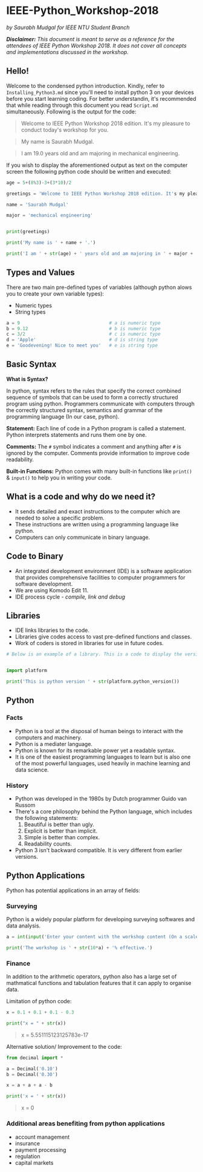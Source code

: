 # IEEE-Python_Workshop-2018
*by Saurabh Mudgal for IEEE NTU Student Branch*

*__Disclaimer:__ This document is meant to serve as a reference for the attendees of IEEE Python Workshop 2018. It does not cover all concepts and implementations discussed in the workshop.*


## Hello!

Welcome to the condensed python introduction. Kindly, refer to `Installing_Python3.md` since you'll need to install python 3 on your devices before you start learning coding. For better understandin, it's recommended that while reading through this document you read `Script.md` simultaneously. Following is the output for the code:

> Welcome to IEEE Python Workshop 2018 edition. It's my pleasure to conduct today's workshop for you.

>My name is Saurabh Mudgal.

>I am 19.0 years old and am majoring in mechanical engineering.

If you wish to display the aforementioned output as text on the computer screen the following python code should be written and executed:

```python 3
age = 5+(8%3)-3+(3*10)/2

greetings = 'Welcome to IEEE Python Workshop 2018 edition. It's my pleasure to conduct today's workshop for you.'

name = 'Saurabh Mudgal'

major = 'mechanical engineering'


print(greetings)

print('My name is ' + name + '.')

print('I am ' + str(age) + ' years old and am majoring in ' + major + '.')
```

## Types and Values

There are two main pre-defined types of variables (although python alows you to create your own variable types):

* Numeric types
* String types

```Python 3                            
a = 9                                 # a is numeric type
b = 9.12                              # b is numeric type
c = 3/2                               # c is numeric type
d = 'Apple'                           # d is string type
e = 'Goodevening! Nice to meet you'   # e is string type
```

## Basic Syntax

__What is Syntax?__

In python, syntax refers to the rules that specify the correct combined sequence of symbols that can be used to form a correctly structured program using python. Programmers communicate with computers through the correctly structured syntax, semantics and grammar of the programming language (In our case, python).

__Statement:__ Each line of code in a Python program is called a statement. Python interprets statements and runs them one by one.

__Comments:__ The `#` symbol indicates a comment and anything after `#` is ignored by the computer. Comments provide information to improve code readability.

__Built-in Functions:__ Python comes with many built-in functions like `print()` & `input()` to help you in writing your code.

## What is a code and why do we need it?

* It sends detailed and exact instructions to the computer which are needed to solve a specific problem.
* These instructions are written using a programming language like python.
* Computers can only communicate in binary language.

## Code to Binary

* An integrated development environment (IDE) is a software application that provides comprehensive facilities to computer programmers for software development.
* We are using Komodo Edit 11.
* IDE process cycle - _compile, link and debug_

## Libraries

* IDE links libraries to the code.
* Libraries give codes access to vast pre-defined functions and classes.
* Work of coders is stored in libraries for use in future codes.

```Python 3
# Below is an example of a library. This is a code to display the version of the python software


import platform

print('This is python version ' + str(platform.python_version())
```

## Python

### Facts

* Python is a tool at the disposal of human beings to interact with the computers and machinery.
* Python is a mediater language.
* Python is known for its remarkable power yet a readable syntax. 
* It is one of the easiest programming languages to learn but is also one of the most powerful languages, used heavily in machine learning and data science.

### History

* Python was developed in the 1980s by Dutch programmer Guido van Russom
* There's a core philosophy behind the Python language, which includes the following statements:
    1) Beautiful is better than ugly.
    2) Explicit is better than implicit.
    3) Simple is better than complex.
    4) Readability counts.
* Python 3 isn't backward compatible. It is very different from earlier versions.

## Python Applications

Python has potential applications in an array of fields:

### Surveying

Python is a widely popular platform for developing surveying softwares and data analysis.

```Python 3
a = int(input('Enter your content with the workshop content (On a scale 1-10): '))

print('The workshop is ' + str(10*a) + '% effective.')
```

### Finance

In addition to the arithmetic operators, python also has a large set of mathmatical functions and tabulation features that it can apply to organise data.

Limitation of python code:

```Python 3
x = 0.1 + 0.1 + 0.1 - 0.3

print("x = " + str(x))
```

> x = 5.551115123125783e-17

Alternative solution/ Improvement to the code:

```Python 3
from decimal import *

a = Decimal('0.10')
b = Decimal('0.30')

x = a + a + a - b

print('x = ' + str(x))
```

> x = 0

### Additional areas benefiting from python applications

* account management
* insurance
* payment processing
* regulation
* capital markets
